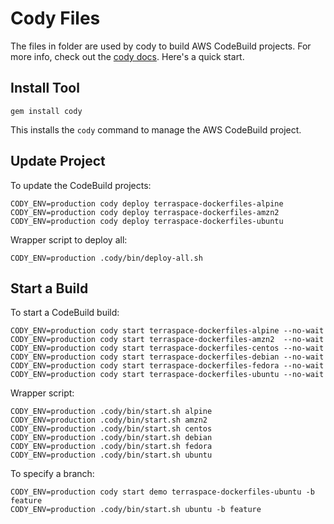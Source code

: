 # Cody Files

The files in folder are used by cody to build AWS CodeBuild projects.  For more info, check out the [cody docs](https://cody.run). Here's a quick start.

## Install Tool

    gem install cody

This installs the `cody` command to manage the AWS CodeBuild project.

## Update Project

To update the CodeBuild projects:

    CODY_ENV=production cody deploy terraspace-dockerfiles-alpine
    CODY_ENV=production cody deploy terraspace-dockerfiles-amzn2
    CODY_ENV=production cody deploy terraspace-dockerfiles-ubuntu

Wrapper script to deploy all:

    CODY_ENV=production .cody/bin/deploy-all.sh

## Start a Build

To start a CodeBuild build:

    CODY_ENV=production cody start terraspace-dockerfiles-alpine --no-wait
    CODY_ENV=production cody start terraspace-dockerfiles-amzn2  --no-wait
    CODY_ENV=production cody start terraspace-dockerfiles-centos --no-wait
    CODY_ENV=production cody start terraspace-dockerfiles-debian --no-wait
    CODY_ENV=production cody start terraspace-dockerfiles-fedora --no-wait
    CODY_ENV=production cody start terraspace-dockerfiles-ubuntu --no-wait

Wrapper script:

    CODY_ENV=production .cody/bin/start.sh alpine
    CODY_ENV=production .cody/bin/start.sh amzn2
    CODY_ENV=production .cody/bin/start.sh centos
    CODY_ENV=production .cody/bin/start.sh debian
    CODY_ENV=production .cody/bin/start.sh fedora
    CODY_ENV=production .cody/bin/start.sh ubuntu

To specify a branch:

    CODY_ENV=production cody start demo terraspace-dockerfiles-ubuntu -b feature
    CODY_ENV=production .cody/bin/start.sh ubuntu -b feature
